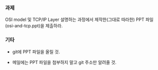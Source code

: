 ### 과제
OSI model 및 TCP/IP Layer 설명하는 과정에서 제작한(그대로 따라한) PPT 파일(osi-and-tcp.ppt)을 제출하라.

### 기타
* git에 PPT 파일을 올릴 것.

* 메일에는 PPT 파일을 첨부하지 말고 git 주소만 알려줄 것.
